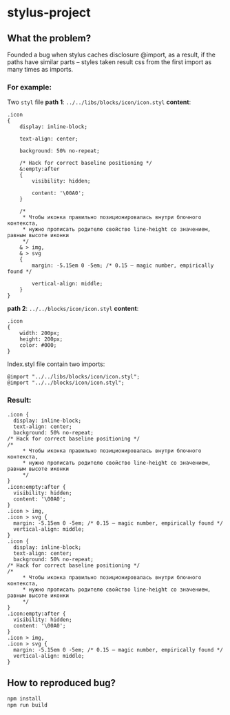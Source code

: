 # stylus-project

## What the problem?
Founded a bug when stylus caches disclosure @import, as a result, if the paths have similar parts – styles taken result css from the first import as many times as imports.

### For example:
Two `styl` file
**path 1**: `../../libs/blocks/icon/icon.styl`
**content**:
```stylus
.icon
{
    display: inline-block;

    text-align: center;

    background: 50% no-repeat;

    /* Hack for correct baseline positioning */
    &:empty:after
    {
        visibility: hidden;

        content: '\00A0';
    }

    /*
     * Чтобы иконка правильно позиционировалась внутри блочного контекста,
     * нужно прописать родителю свойство line-height со значением, равным высоте иконки
     */
    & > img,
    & > svg
    {
        margin: -5.15em 0 -5em; /* 0.15 — magic number, empirically found */

        vertical-align: middle;
    }
}

```

**path 2**: `../../blocks/icon/icon.styl`
**content**:
```stylus
.icon
{
    width: 200px;
    height: 200px;
    color: #000;
}
```

Index.styl file contain two imports:
```stylus
@import "../../libs/blocks/icon/icon.styl";
@import "../../blocks/icon/icon.styl";

```

### Result:
```
.icon {
  display: inline-block;
  text-align: center;
  background: 50% no-repeat;
/* Hack for correct baseline positioning */
/*
     * Чтобы иконка правильно позиционировалась внутри блочного контекста,
     * нужно прописать родителю свойство line-height со значением, равным высоте иконки
     */
}
.icon:empty:after {
  visibility: hidden;
  content: '\00A0';
}
.icon > img,
.icon > svg {
  margin: -5.15em 0 -5em; /* 0.15 — magic number, empirically found */
  vertical-align: middle;
}
.icon {
  display: inline-block;
  text-align: center;
  background: 50% no-repeat;
/* Hack for correct baseline positioning */
/*
     * Чтобы иконка правильно позиционировалась внутри блочного контекста,
     * нужно прописать родителю свойство line-height со значением, равным высоте иконки
     */
}
.icon:empty:after {
  visibility: hidden;
  content: '\00A0';
}
.icon > img,
.icon > svg {
  margin: -5.15em 0 -5em; /* 0.15 — magic number, empirically found */
  vertical-align: middle;
}
```


## How to reproduced bug?

``` bash
npm install
npm run build
```
